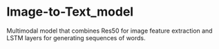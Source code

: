 # Image-to-Text_model
Multimodal model that combines Res50 for image feature extraction and LSTM layers for generating sequences of words.
